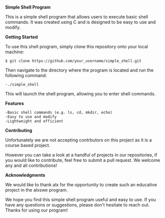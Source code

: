 **Simple Shell Program**

This is a simple shell program that allows users to execute basic shell commands. It was created using C and is designed to be easy to use and modify.


**Getting Started**

To use this shell program, simply clone this repository onto your local machine:


	$ git clone https://github.com/your_username/simple_shell.git

Then navigate to the directory where the program is located and run the following command:


	-./simple_shell

This will launch the shell program, allowing you to enter shell commands.


**Features**


	-Basic shell commands (e.g. ls, cd, mkdir, echo)
	-Easy to use and modify
	-Lightweight and efficient


**Contributing**

Unfortunately we are not accepting contrbutors on this project as it is a course based project.


However you can take a look at a handful of projects in our repositories, if you would like to contribute, feel free to submit a pull request. We welcome any and all contributions!


**Acknowledgments**


We would like to thank alx for the opportunity to create such an educative project in the alxswe program.

We hope you find this simple shell program useful and easy to use. If you have any questions or suggestions, please don't hesitate to reach out. Thanks for using our program!


